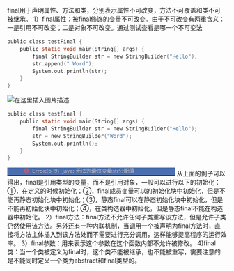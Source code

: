 final用于声明属性、方法和类，分别表示属性不可改变，方法不可覆盖和类不可被继承。
1）final属性：被final修饰的变量不可改变。由于不可改变有两重含义：一是引用不可改变；二是对象不可改变。通过测试查看是哪一个不可变法

```c
public class testFinal {
    public static void main(String[] args) {
        final StringBuilder str = new StringBuilder("Hello");
        str.append(" Word");
        System.out.println(str);
    }
}
```
![在这里插入图片描述](https://img-blog.csdnimg.cn/20200423190511617.png)

```c
public class testFinal {
    public static void main(String[] args) {
        final StringBuilder str = new StringBuilder("Hello");
        str = new StringBuilder("Word");
        System.out.println();
    }
}

```
![在这里插入图片描述](https://raw.githubusercontent.com/PeipengWang/picture/master/20200423190700332.png)
从上面的例子可以得出，final是引用类型的变量，而不是引用对象，一般可以进行以下的初始化：①，在定义的时候初始化；②，final成员变量可以的初始化块中初始化，但是不能再静态初始化块中初始化；③，静态final可以在静态初始化块中初始化，但是不能再初始化块中初始化；④，在类构造器中初始化，但是静态final不能在构造器中初始化。
2）final方法：final方法不允许任何子类重写该方法，但是允许子类仍然使用该方法。另外还有一种内联机制，当调用一个被声明为final方法时，直接将方法主体插入到该方法处而不需要进行充分调用，这样能够提高程序的运行效率。
3）final参数：用来表示这个参数在这个函数内部不允许被修改。
4)final类：当一个类被定义为final时，这个类不能被继承，也不能被重写，需要注意的是不能同时定义一个类为abstract和final类型的。